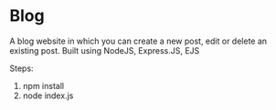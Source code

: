# Blog
A blog website in which you can create a new post, edit or delete an existing post. Built using NodeJS, Express.JS, EJS

Steps:
1. npm install
2. node index.js
